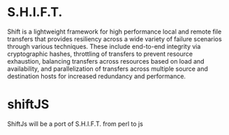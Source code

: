 # S.H.I.F.T.
Shift is a lightweight framework for high performance local and remote file transfers that provides resiliency across a wide variety of failure scenarios through various techniques. These include end-to-end integrity via cryptographic hashes, throttling of transfers to prevent resource exhaustion, balancing transfers across resources based on load and availability, and parallelization of transfers across multiple source and destination hosts for increased redundancy and performance.
# shiftJS
ShiftJs will be a port of S.H.I.F.T. from perl to js
